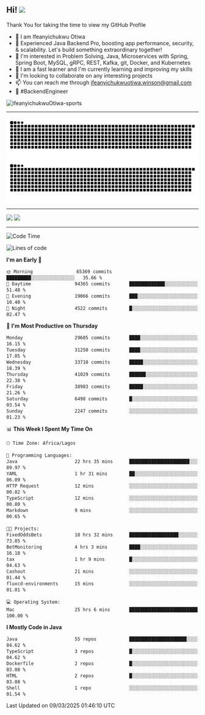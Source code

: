 <!-- BLOG-POST-LIST:START --><!-- BLOG-POST-LIST:END -->

## Hi! <img src="https://media.giphy.com/media/hvRJCLFzcasrR4ia7z/giphy.gif" width="4%"> 

Thank You for taking the time to view my GitHub Profile

- 👋 I am Ifeanyichukwu Otiwa
- 🚀 Experienced Java Backend Pro, boosting app performance, security, & scalability. Let's build something extraordinary together!
- 👀 I'm interested in Problem Solving, Java, Microservices with Spring, Spring Boot, MySQL, gRPC, REST, Kafka, git, Docker, and Kubernetes
- 🌱 I am a fast learner and I'm currently learning and improving my skills
- 💞️ I'm looking to collaborate on any interesting projects
- 📫 You can reach me through ifeanyichukwuotiwa.winson@gmail.com
- 🚀 #BackendEngineer

<p align="left" marginTop="10px"> <img src="https://komarev.com/ghpvc/?username=ifeanyichukwuOtiwa-sports&label=Profile%20views&color=0e75b6&style=for-the-badge" alt="ifeanyichukwuOtiwa-sports" /> </p>

***

<!--🐍📈SNAKEGRAPH / 🌐WEBSITE: https://github.com/Platane/snk -->
![github contribution grid snake animation](https://raw.githubusercontent.com/ifeanyichukwuOtiwa-sports/ifeanyichukwuOtiwa-sports/output/github-contribution-grid-snake-dark.svg#gh-dark-mode-only)![github contribution grid snake animation](https://raw.githubusercontent.com/ifeanyichukwuOtiwa-sports/ifeanyichukwuOtiwa-sports/output/github-contribution-grid-snake.svg#gh-light-mode-only)

***

<p float="left">
  <img float="left" src="https://github-readme-stats.vercel.app/api?username=ifeanyichukwuOtiwa-sports&count_private=true&include_all_commits=true&theme=react&show_icons=true" />
  <img float="right" src="https://github-readme-stats.vercel.app/api/top-langs/?username=ifeanyichukwuOtiwa-sports&layout=compact&show_icons=true&theme=react" /> 
</p>

***



<!--START_SECTION:waka-->
![Code Time](http://img.shields.io/badge/Code%20Time-3%2C526%20hrs%2015%20mins-blue)

![Lines of code](https://img.shields.io/badge/From%20Hello%20World%20I%27ve%20Written-45.5%20million%20lines%20of%20code-blue)

**I'm an Early 🐤** 

```text
🌞 Morning                65369 commits       █████████░░░░░░░░░░░░░░░░   35.66 % 
🌆 Daytime                94365 commits       █████████████░░░░░░░░░░░░   51.48 % 
🌃 Evening                19066 commits       ███░░░░░░░░░░░░░░░░░░░░░░   10.40 % 
🌙 Night                  4522 commits        █░░░░░░░░░░░░░░░░░░░░░░░░   02.47 % 
```
📅 **I'm Most Productive on Thursday** 

```text
Monday                   29605 commits       ████░░░░░░░░░░░░░░░░░░░░░   16.15 % 
Tuesday                  31250 commits       ████░░░░░░░░░░░░░░░░░░░░░   17.05 % 
Wednesday                33710 commits       █████░░░░░░░░░░░░░░░░░░░░   18.39 % 
Thursday                 41029 commits       ██████░░░░░░░░░░░░░░░░░░░   22.38 % 
Friday                   38983 commits       █████░░░░░░░░░░░░░░░░░░░░   21.26 % 
Saturday                 6498 commits        █░░░░░░░░░░░░░░░░░░░░░░░░   03.54 % 
Sunday                   2247 commits        ░░░░░░░░░░░░░░░░░░░░░░░░░   01.23 % 
```


📊 **This Week I Spent My Time On** 

```text
🕑︎ Time Zone: Africa/Lagos

💬 Programming Languages: 
Java                     22 hrs 35 mins      ██████████████████████░░░   89.97 % 
YAML                     1 hr 31 mins        ██░░░░░░░░░░░░░░░░░░░░░░░   06.09 % 
HTTP Request             12 mins             ░░░░░░░░░░░░░░░░░░░░░░░░░   00.82 % 
TypeScript               12 mins             ░░░░░░░░░░░░░░░░░░░░░░░░░   00.80 % 
Markdown                 9 mins              ░░░░░░░░░░░░░░░░░░░░░░░░░   00.65 % 

🐱‍💻 Projects: 
FixedOddsBets            18 hrs 32 mins      ██████████████████░░░░░░░   73.85 % 
BetMonitoring            4 hrs 3 mins        ████░░░░░░░░░░░░░░░░░░░░░   16.18 % 
tax                      1 hr 9 mins         █░░░░░░░░░░░░░░░░░░░░░░░░   04.63 % 
Cashout                  21 mins             ░░░░░░░░░░░░░░░░░░░░░░░░░   01.44 % 
fluxcd-environments      15 mins             ░░░░░░░░░░░░░░░░░░░░░░░░░   01.01 % 

💻 Operating System: 
Mac                      25 hrs 6 mins       █████████████████████████   100.00 % 
```

**I Mostly Code in Java** 

```text
Java                     55 repos            █████████████████████░░░░   84.62 % 
TypeScript               3 repos             █░░░░░░░░░░░░░░░░░░░░░░░░   04.62 % 
Dockerfile               2 repos             █░░░░░░░░░░░░░░░░░░░░░░░░   03.08 % 
HTML                     2 repos             █░░░░░░░░░░░░░░░░░░░░░░░░   03.08 % 
Shell                    1 repo              ░░░░░░░░░░░░░░░░░░░░░░░░░   01.54 % 
```




 Last Updated on 09/03/2025 01:46:10 UTC
<!--END_SECTION:waka-->

<!--
<p align="center">
![trophy](https://github-profile-trophy.vercel.app/?username=ifeanyichukwuOtiwa-sports&theme=onedark) (https://github.com/ryo-ma/github-profile-trophy)
</p>
-->

<!---
ifeanyi-otiwa/ifeanyi-otiwa is a ✨ special ✨ repository because its `README.md` (this file) appears on your GitHub profile.
You can click the Preview link to take a look at your changes.
--->
